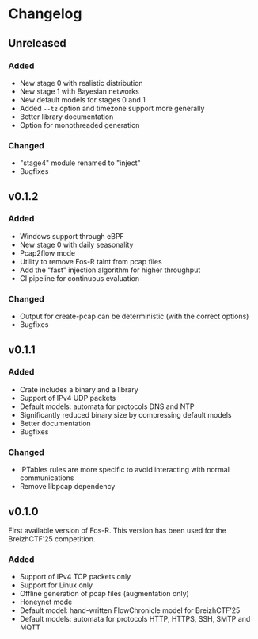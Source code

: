 # Changelog

## Unreleased

### Added

- New stage 0 with realistic distribution
- New stage 1 with Bayesian networks
- New default models for stages 0 and 1
- Added `--tz` option and timezone support more generally
- Better library documentation
- Option for monothreaded generation

### Changed

- "stage4" module renamed to "inject"
- Bugfixes

## v0.1.2

### Added

- Windows support through eBPF
- New stage 0 with daily seasonality
- Pcap2flow mode
- Utility to remove Fos-R taint from pcap files
- Add the "fast" injection algorithm for higher throughput
- CI pipeline for continuous evaluation

### Changed

- Output for create-pcap can be deterministic (with the correct options)
- Bugfixes

## v0.1.1

### Added

- Crate includes a binary and a library
- Support of IPv4 UDP packets
- Default models: automata for protocols DNS and NTP
- Significantly reduced binary size by compressing default models
- Better documentation
- Bugfixes

### Changed

- IPTables rules are more specific to avoid interacting with normal communications
- Remove libpcap dependency

## v0.1.0

First available version of Fos-R. This version has been used for the BreizhCTF’25 competition.

### Added

- Support of IPv4 TCP packets only
- Support for Linux only
- Offline generation of pcap files (augmentation only)
- Honeynet mode
- Default model: hand-written FlowChronicle model for BreizhCTF’25
- Default models: automata for protocols HTTP, HTTPS, SSH, SMTP and MQTT
